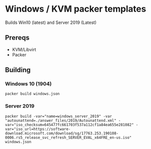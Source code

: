 # Windows / KVM packer templates

Builds Win10 (latest) and Server 2019 (Latest)


## Prereqs

* KVM/Libvirt
* Packer

## Building

### Windows 10 (1904)

`packer build windows.json`

### Server 2019

`packer build -var="name=windows_server_2019" -var "autounattend=./answer_files/2019/Autounattend.xml" -var="iso_checksum=645477fc661703f537a112cf1a84ea655e281082" -var="iso_url=https://software-download.microsoft.com/download/sg/17763.253.190108-0006.rs5_release_svc_refresh_SERVER_EVAL_x64FRE_en-us.iso" windows.json`
